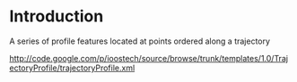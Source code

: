 # Introduction #

A series of profile features located at points ordered along a trajectory

http://code.google.com/p/ioostech/source/browse/trunk/templates/1.0/TrajectoryProfile/trajectoryProfile.xml